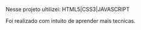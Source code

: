 Nesse projeto ultilizei: HTML5|CSS3|JAVASCRIPT

Foi realizado com intuito de aprender mais tecnicas.
